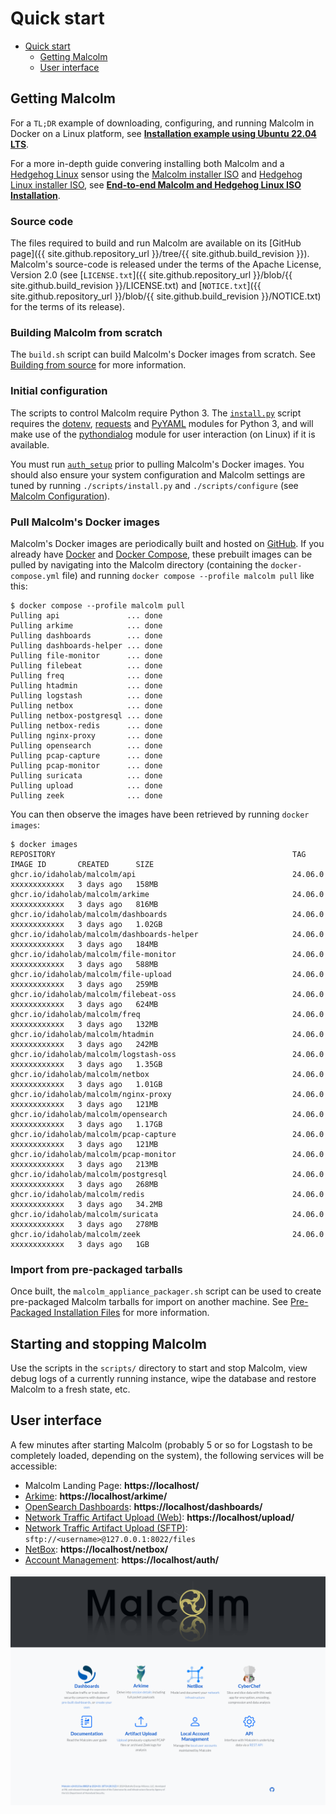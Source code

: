 # <a name="QuickStart"></a>Quick start

* [Quick start](#QuickStart)
    - [Getting Malcolm](#GetMalcolm)
    - [User interface](#UserInterfaceURLs)

## <a name="GetMalcolm"></a>Getting Malcolm

For a `TL;DR` example of downloading, configuring, and running Malcolm in Docker on a Linux platform, see **[Installation example using Ubuntu 22.04 LTS](ubuntu-install-example.md#InstallationExample)**.

For a more in-depth guide convering installing both Malcolm and a [Hedgehog Linux](hedgehog.md) sensor using the [Malcolm installer ISO](malcolm-iso.md#ISO) and [Hedgehog Linux installer ISO](hedgehog-installation.md#HedgehogInstallation), see **[End-to-end Malcolm and Hedgehog Linux ISO Installation](malcolm-hedgehog-e2e-iso-install.md#InstallationExample)**.

### Source code

The files required to build and run Malcolm are available on its [GitHub page]({{ site.github.repository_url }}/tree/{{ site.github.build_revision }}). Malcolm's source-code is released under the terms of the Apache License, Version 2.0 (see [`LICENSE.txt`]({{ site.github.repository_url }}/blob/{{ site.github.build_revision }}/LICENSE.txt) and [`NOTICE.txt`]({{ site.github.repository_url }}/blob/{{ site.github.build_revision }}/NOTICE.txt) for the terms of its release).

### Building Malcolm from scratch

The `build.sh` script can build Malcolm's Docker images from scratch. See [Building from source](development.md#Build) for more information.

### Initial configuration

The scripts to control Malcolm require Python 3. The [`install.py`](malcolm-config.md#ConfigAndTuning) script requires the [dotenv](https://github.com/theskumar/python-dotenv), [requests](https://docs.python-requests.org/en/latest/) and [PyYAML](https://pyyaml.org/) modules for Python 3, and will make use of the [pythondialog](https://pythondialog.sourceforge.io/) module for user interaction (on Linux) if it is available.

You must run [`auth_setup`](authsetup.md#AuthSetup) prior to pulling Malcolm's Docker images. You should also ensure your system configuration and Malcolm settings are tuned by running `./scripts/install.py` and `./scripts/configure` (see [Malcolm Configuration](malcolm-config.md#ConfigAndTuning)).
    
### Pull Malcolm's Docker images

Malcolm's Docker images are periodically built and hosted on [GitHub](https://github.com/orgs/idaholab/packages?repo_name=Malcolm). If you already have [Docker](https://www.docker.com/) and [Docker Compose](https://docs.docker.com/compose/), these prebuilt images can be pulled by navigating into the Malcolm directory (containing the `docker-compose.yml` file) and running `docker compose --profile malcolm pull` like this:
```
$ docker compose --profile malcolm pull
Pulling api               ... done
Pulling arkime            ... done
Pulling dashboards        ... done
Pulling dashboards-helper ... done
Pulling file-monitor      ... done
Pulling filebeat          ... done
Pulling freq              ... done
Pulling htadmin           ... done
Pulling logstash          ... done
Pulling netbox            ... done
Pulling netbox-postgresql ... done
Pulling netbox-redis      ... done
Pulling nginx-proxy       ... done
Pulling opensearch        ... done
Pulling pcap-capture      ... done
Pulling pcap-monitor      ... done
Pulling suricata          ... done
Pulling upload            ... done
Pulling zeek              ... done
```

You can then observe the images have been retrieved by running `docker images`:
```
$ docker images
REPOSITORY                                                     TAG               IMAGE ID       CREATED      SIZE
ghcr.io/idaholab/malcolm/api                                   24.06.0           xxxxxxxxxxxx   3 days ago   158MB
ghcr.io/idaholab/malcolm/arkime                                24.06.0           xxxxxxxxxxxx   3 days ago   816MB
ghcr.io/idaholab/malcolm/dashboards                            24.06.0           xxxxxxxxxxxx   3 days ago   1.02GB
ghcr.io/idaholab/malcolm/dashboards-helper                     24.06.0           xxxxxxxxxxxx   3 days ago   184MB
ghcr.io/idaholab/malcolm/file-monitor                          24.06.0           xxxxxxxxxxxx   3 days ago   588MB
ghcr.io/idaholab/malcolm/file-upload                           24.06.0           xxxxxxxxxxxx   3 days ago   259MB
ghcr.io/idaholab/malcolm/filebeat-oss                          24.06.0           xxxxxxxxxxxx   3 days ago   624MB
ghcr.io/idaholab/malcolm/freq                                  24.06.0           xxxxxxxxxxxx   3 days ago   132MB
ghcr.io/idaholab/malcolm/htadmin                               24.06.0           xxxxxxxxxxxx   3 days ago   242MB
ghcr.io/idaholab/malcolm/logstash-oss                          24.06.0           xxxxxxxxxxxx   3 days ago   1.35GB
ghcr.io/idaholab/malcolm/netbox                                24.06.0           xxxxxxxxxxxx   3 days ago   1.01GB
ghcr.io/idaholab/malcolm/nginx-proxy                           24.06.0           xxxxxxxxxxxx   3 days ago   121MB
ghcr.io/idaholab/malcolm/opensearch                            24.06.0           xxxxxxxxxxxx   3 days ago   1.17GB
ghcr.io/idaholab/malcolm/pcap-capture                          24.06.0           xxxxxxxxxxxx   3 days ago   121MB
ghcr.io/idaholab/malcolm/pcap-monitor                          24.06.0           xxxxxxxxxxxx   3 days ago   213MB
ghcr.io/idaholab/malcolm/postgresql                            24.06.0           xxxxxxxxxxxx   3 days ago   268MB
ghcr.io/idaholab/malcolm/redis                                 24.06.0           xxxxxxxxxxxx   3 days ago   34.2MB
ghcr.io/idaholab/malcolm/suricata                              24.06.0           xxxxxxxxxxxx   3 days ago   278MB
ghcr.io/idaholab/malcolm/zeek                                  24.06.0           xxxxxxxxxxxx   3 days ago   1GB
```

### Import from pre-packaged tarballs

Once built, the `malcolm_appliance_packager.sh` script can be used to create pre-packaged Malcolm tarballs for import on another machine. See [Pre-Packaged Installation Files](development.md#Packager) for more information.

## Starting and stopping Malcolm

Use the scripts in the `scripts/` directory to start and stop Malcolm, view debug logs of a currently running
instance, wipe the database and restore Malcolm to a fresh state, etc.

## <a name="UserInterfaceURLs"></a>User interface

A few minutes after starting Malcolm (probably 5 or so for Logstash to be completely loaded, depending on the system), the following services will be accessible:

* Malcolm Landing Page: **https://localhost/**
* [Arkime](https://arkime.com/): **https://localhost/arkime/**
* [OpenSearch Dashboards](https://opensearch.org/docs/latest/dashboards/index/): **https://localhost/dashboards/**
* [Network Traffic Artifact Upload (Web)](upload.md#Upload): **https://localhost/upload/**
* [Network Traffic Artifact Upload (SFTP)](upload.md#Upload): `sftp://<username>@127.0.0.1:8022/files`
* [NetBox](asset-interaction-analysis.md#AssetInteractionAnalysis): **https://localhost/netbox/**
* [Account Management](authsetup.md#AuthBasicAccountManagement): **https://localhost/auth/**

![Malcolm Landing Page](./images/screenshots/malcolm_landing_page.png)